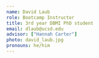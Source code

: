 ```yaml
---
name: David Laub
role: Bootcamp Instructor
title: 3rd year DBMI PhD student
email: dlaub@ucsd.edu
advisor: ["Hannah Carter"]
photo: david_laub.jpg
pronouns: he/him
---
```


